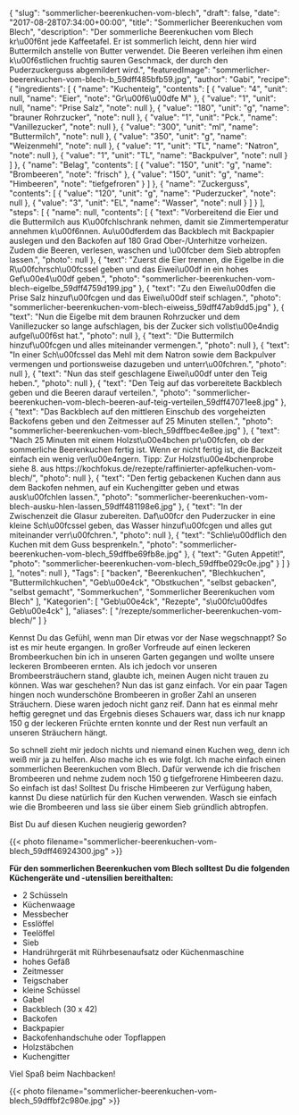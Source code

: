 {
    "slug": "sommerlicher-beerenkuchen-vom-blech",
    "draft": false,
    "date": "2017-08-28T07:34:00+00:00",
    "title": "Sommerlicher Beerenkuchen vom Blech",
    "description": "Der sommerliche Beerenkuchen vom Blech kr\u00f6nt jede Kaffeetafel. Er ist sommerlich leicht, denn hier wird Buttermilch anstelle von Butter verwendet. Die Beeren verleihen ihm einen k\u00f6stlichen fruchtig sauren Geschmack, der durch den Puderzuckerguss abgemildert wird.",
    "featuredImage": "sommerlicher-beerenkuchen-vom-blech-b_59dff485bfb59.jpg",
    "author": "Gabi",
    "recipe": {
        "ingredients": [
            {
                "name": "Kuchenteig",
                "contents": [
                    {
                        "value": "4",
                        "unit": null,
                        "name": "Eier",
                        "note": "Gr\u00f6\u00dfe M"
                    },
                    {
                        "value": "1",
                        "unit": null,
                        "name": "Prise Salz",
                        "note": null
                    },
                    {
                        "value": "180",
                        "unit": "g",
                        "name": "brauner Rohrzucker",
                        "note": null
                    },
                    {
                        "value": "1",
                        "unit": "Pck.",
                        "name": "Vanillezucker",
                        "note": null
                    },
                    {
                        "value": "300",
                        "unit": "ml",
                        "name": "Buttermilch",
                        "note": null
                    },
                    {
                        "value": "350",
                        "unit": "g",
                        "name": "Weizenmehl",
                        "note": null
                    },
                    {
                        "value": "1",
                        "unit": "TL",
                        "name": "Natron",
                        "note": null
                    },
                    {
                        "value": "1",
                        "unit": "TL",
                        "name": "Backpulver",
                        "note": null
                    }
                ]
            },
            {
                "name": "Belag",
                "contents": [
                    {
                        "value": "150",
                        "unit": "g",
                        "name": "Brombeeren",
                        "note": "frisch"
                    },
                    {
                        "value": "150",
                        "unit": "g",
                        "name": "Himbeeren",
                        "note": "tiefgefroren"
                    }
                ]
            },
            {
                "name": "Zuckerguss",
                "contents": [
                    {
                        "value": "120",
                        "unit": "g",
                        "name": "Puderzucker",
                        "note": null
                    },
                    {
                        "value": "3",
                        "unit": "EL",
                        "name": "Wasser",
                        "note": null
                    }
                ]
            }
        ],
        "steps": [
            {
                "name": null,
                "contents": [
                    {
                        "text": "Vorbereitend die Eier und die Buttermilch aus K\u00fchlschrank nehmen, damit sie Zimmertemperatur annehmen k\u00f6nnen. Au\u00dferdem das Backblech mit Backpapier auslegen und den Backofen auf 180 Grad Ober-\/Unterhitze vorheizen. Zudem die Beeren, verlesen, waschen und \u00fcber dem Sieb abtropfen lassen.",
                        "photo": null
                    },
                    {
                        "text": "Zuerst die Eier trennen, die Eigelbe in die R\u00fchrsch\u00fcssel geben und das Eiwei\u00df in ein hohes Gef\u00e4\u00df geben.",
                        "photo": "sommerlicher-beerenkuchen-vom-blech-eigelbe_59dff4759d199.jpg"
                    },
                    {
                        "text": "Zu den Eiwei\u00dfen die Prise Salz hinzuf\u00fcgen und das Eiwei\u00df steif schlagen.",
                        "photo": "sommerlicher-beerenkuchen-vom-blech-eiweiss_59dff47ab9dd5.jpg"
                    },
                    {
                        "text": "Nun die Eigelbe mit dem braunen Rohrzucker und dem Vanillezucker so lange aufschlagen, bis der Zucker sich vollst\u00e4ndig aufgel\u00f6st hat.",
                        "photo": null
                    },
                    {
                        "text": "Die Buttermilch hinzuf\u00fcgen und alles miteinander vermengen.",
                        "photo": null
                    },
                    {
                        "text": "In einer Sch\u00fcssel das Mehl mit dem Natron sowie dem Backpulver vermengen und portionsweise dazugeben und unterr\u00fchren.",
                        "photo": null
                    },
                    {
                        "text": "Nun das steif geschlagene Eiwei\u00df unter den Teig heben.",
                        "photo": null
                    },
                    {
                        "text": "Den Teig auf das vorbereitete Backblech geben und die Beeren darauf verteilen.",
                        "photo": "sommerlicher-beerenkuchen-vom-blech-beeren-auf-teig-verteilen_59dff47071ee8.jpg"
                    },
                    {
                        "text": "Das Backblech auf den mittleren Einschub des vorgeheizten Backofens geben und den Zeitmesser auf 25 Minuten stellen.",
                        "photo": "sommerlicher-beerenkuchen-vom-blech_59dffbec4e8ee.jpg"
                    },
                    {
                        "text": "Nach 25 Minuten mit einem Holzst\u00e4bchen pr\u00fcfen, ob der sommerliche Beerenkuchen fertig ist. Wenn er nicht fertig ist, die Backzeit einfach ein wenig verl\u00e4ngern. Tipp: Zur Holzst\u00e4bchenprobe siehe 8. aus https:\/\/kochfokus.de\/rezepte\/raffinierter-apfelkuchen-vom-blech\/",
                        "photo": null
                    },
                    {
                        "text": "Den fertig gebackenen Kuchen dann aus dem Backofen nehmen, auf ein Kuchengitter geben und etwas ausk\u00fchlen lassen.",
                        "photo": "sommerlicher-beerenkuchen-vom-blech-ausku-hlen-lassen_59dff481198e6.jpg"
                    },
                    {
                        "text": "In der Zwischenzeit die Glasur zubereiten. Daf\u00fcr den Puderzucker in eine kleine Sch\u00fcssel geben, das Wasser hinzuf\u00fcgen und alles gut miteinander verr\u00fchren.",
                        "photo": null
                    },
                    {
                        "text": "Schlie\u00dflich den Kuchen mit dem Guss besprenkeln.",
                        "photo": "sommerlicher-beerenkuchen-vom-blech_59dffbe69fb8e.jpg"
                    },
                    {
                        "text": "Guten Appetit!",
                        "photo": "sommerlicher-beerenkuchen-vom-blech_59dffbe029c0e.jpg"
                    }
                ]
            }
        ],
        "notes": null
    },
    "Tags": [
        "backen",
        "Beerenkuchen",
        "Blechkuchen",
        "Buttermilchkuchen",
        "Geb\u00e4ck",
        "Obstkuchen",
        "selbst gebacken",
        "selbst gemacht",
        "Sommerkuchen",
        "Sommerlicher Beerenkuchen vom Blech"
    ],
    "Kategorien": [
        "Geb\u00e4ck",
        "Rezepte",
        "s\u00fc\u00dfes Geb\u00e4ck"
    ],
    "aliases": [
        "\/rezepte\/sommerlicher-beerenkuchen-vom-blech\/"
    ]
}

Kennst Du das Gefühl, wenn man Dir etwas vor der Nase wegschnappt? So ist es mir heute ergangen. In großer Vorfreude auf einen leckeren Brombeerkuchen bin ich in unseren Garten gegangen und wollte unsere leckeren Brombeeren ernten. Als ich jedoch vor unseren Brombeersträuchern stand, glaubte ich, meinen Augen nicht trauen zu können. Was war geschehen? Nun das ist ganz einfach. Vor ein paar Tagen hingen noch wunderschöne Brombeeren in großer Zahl an unseren Sträuchern. Diese waren jedoch nicht ganz reif. Dann hat es einmal mehr heftig geregnet und das Ergebnis dieses Schauers war, dass ich nur knapp 150 g der leckeren Früchte ernten konnte und der Rest nun verfault an unseren Sträuchern hängt.

So schnell zieht mir jedoch nichts und niemand einen Kuchen weg, denn ich weiß mir ja zu helfen. Also mache ich es wie folgt. Ich mache einfach einen sommerlichen Beerenkuchen vom Blech. Dafür verwende ich die frischen Brombeeren und nehme zudem noch 150 g tiefgefrorene Himbeeren dazu. So einfach ist das! Solltest Du frische Himbeeren zur Verfügung haben, kannst Du diese natürlich für den Kuchen verwenden. Wasch sie einfach wie die Brombeeren und lass sie über einem Sieb gründlich abtropfen.

Bist Du auf diesen Kuchen neugierig geworden?

{{< photo filename="sommerlicher-beerenkuchen-vom-blech_59dff46924300.jpg" >}}

**Für den sommerlichen Beerenkuchen vom Blech solltest Du die folgenden Küchengeräte und -utensilien bereithalten:**

 * 2 Schüsseln
 * Küchenwaage
 * Messbecher
 * Esslöffel
 * Teelöffel
 * Sieb
 * Handrührgerät mit Rührbesenaufsatz oder Küchenmaschine
 * hohes Gefäß
 * Zeitmesser
 * Teigschaber
 * kleine Schüssel
 * Gabel
 * Backblech (30 x 42)
 * Backofen
 * Backpapier
 * Backofenhandschuhe oder Topflappen
 * Holzstäbchen
 * Kuchengitter

Viel Spaß beim Nachbacken!

{{< photo filename="sommerlicher-beerenkuchen-vom-blech_59dffbf2c980e.jpg" >}}